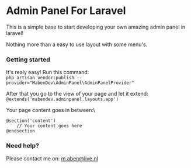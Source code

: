 # Admin Panel For Laravel

This is a simple base to start developing your own amazing admin panel in laravel!

Nothing more than a easy to use layout with some menu's.

### Getting started
It's realy easy!
Run this command:\
`php artisan vendor:publish --provider="MabenDev\AdminPanel\AdminPanelProvider"`

After that you go to the view of your page and let it extend:\
`@extends('mabendev.adminpanel.layouts.app')`

Your page content goes in between:\
```
@section('content')
    // Your content goes here
@endsection
```

### Need help?
Please contact me on: m.aben@live.nl